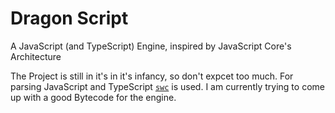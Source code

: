 # Dragon Script

A JavaScript (and TypeScript) Engine, inspired by JavaScript Core's Architecture

The Project is still in it's in it's infancy, so don't expcet too much.
For parsing JavaScript and TypeScript [`swc`](https://github.com/swc-project/swc) is used.
I am currently trying to come up with a good Bytecode for the engine.